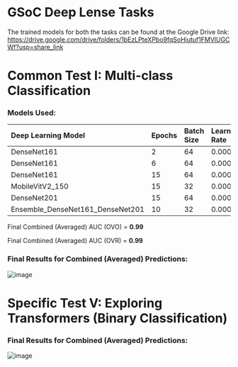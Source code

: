 # GSoC Deep Lense Tasks

The trained models for both the tasks can be found at the Google Drive link: https://drive.google.com/drive/folders/1bEzLPteXPbo9fqSoHiutuf1FMVlUGCWf?usp=share_link

# Common Test I: Multi-class Classification

### Models Used:

| Deep Learning Model              | Epochs | Batch Size | Learning Rate | AUC (OVO) | AUC (OVR) |
| :------------------------------- | :----- | :--------- | :------------ | :-------- | :-------- |
| DenseNet161                      | 2      | 64         | 0.0001        | 0.97      | 0.97      |
| DenseNet161                      | 6      | 64         | 0.0001        | 0.97      | 0.97      |
| DenseNet161                      | 15     | 64         | 0.0001        | 0.98      | 0.98      |
| MobileVitV2_150                  | 15     | 32         | 0.0001        | 0.95      | 0.95      |
| DenseNet201                      | 15     | 64         | 0.0001        | 0.97      | 0.97      |
| Ensemble_DenseNet161_DenseNet201 | 10     | 32         | 0.0001        | 0.98      | 0.98      |

Final Combined (Averaged) AUC (OVO) = **0.99**

Final Combined (Averaged) AUC (OVR) = **0.99**

### Final Results for Combined (Averaged) Predictions:

![image](https://user-images.githubusercontent.com/75483881/224155221-6dc22fe6-8290-46fc-b165-6794e159c2b8.png)

# Specific Test V: Exploring Transformers (Binary Classification)

### Final Results for Combined (Averaged) Predictions:

![image](https://user-images.githubusercontent.com/75483881/224155347-ede8969a-6f16-4e32-aa45-21cdd948c5d3.png)
